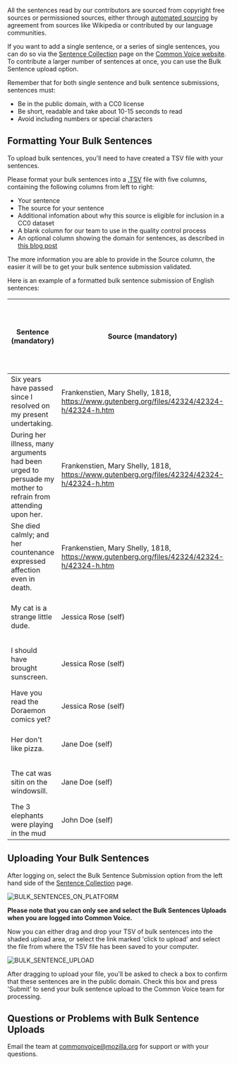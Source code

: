 All the sentences read by our contributors are sourced from copyright free sources or permissioned sources, either through [automated sourcing](https://github.com/common-voice/cv-sentence-extractor) by agreement from sources like Wikipedia or contributed by our language communities.

If you want to add a single sentence, or a series of single sentences, you can do so via the [Sentence Collection](https://commonvoice.mozilla.org/write) page on the [Common Voice website](https://commonvoice.mozilla.org). To contribute a larger number of sentences at once, you can use the Bulk Sentence upload option.

Remember that for both single sentence and bulk sentence submissions, sentences must:
- Be in the public domain, with a CC0 license
- Be short, readable and take about 10-15 seconds to read
- Avoid including numbers or special characters
## Formatting Your Bulk Sentences
To upload bulk sentences, you'll need to have created a TSV file with your sentences.

Please format your bulk sentences into a [.TSV](https://en.wikipedia.org/wiki/Tab-separated_values) file with five columns, containing the following columns from left to right:
- Your sentence
- The source for your sentence
- Additional infomation about why this source is eligible for inclusion in a CC0 dataset
- A blank column for our team to use in the quality control process
- An optional column showing the domain for sentences, as described in [this blog post](https://foundation.mozilla.org/en/blog/domain-datasets-common-voice/)

The more information you are able to provide in the Source column, the easier it will be to get your bulk sentence submission validated.

Here is an example of a formatted bulk sentence submission of English sentences:

| Sentence (mandatory)                                                                                        | Source (mandatory)                                                                         | Additional rationale for open license (mandatory) | Sentence Quality Assurance Feedback: leave blank, for internal use | Domain (optional) |
|-------------------------------------------------------------------------------------------------------------|--------------------------------------------------------------------------------------------|---------------------------------------------------|--------------------------------------------------------------------|-------------------|
| Six years have passed since I resolved on my present undertaking.                                           | Frankenstien, Mary Shelly, 1818, https://www.gutenberg.org/files/42324/42324-h/42324-h.htm | More than 100 years since publication             |                                                                    | General           |
| During her illness, many arguments had been urged to persuade my mother to refrain from attending upon her. | Frankenstien, Mary Shelly, 1818, https://www.gutenberg.org/files/42324/42324-h/42324-h.htm | More than 100 years since publication             |                                                                    | General           |
| She died calmly; and her countenance expressed affection even in death.                                     | Frankenstien, Mary Shelly, 1818, https://www.gutenberg.org/files/42324/42324-h/42324-h.htm | More than 100 years since publication             |                                                                    | General           |
| My cat is a strange little dude.                                                                            | Jessica Rose (self)                                                                        | MCV CC0 waiver process - see legal form           |                                                                    |                   |
| I should have brought sunscreen.                                                                            | Jessica Rose (self)                                                                        | MCV CC0 waiver process - see legal form           |                                                                    | General           |
| Have you read the Doraemon comics yet?                                                                      | Jessica Rose (self)                                                                        | My own submission, copyright waived               |                                                                    | General           |
| Her don't like pizza.                                                                                       | Jane Doe (self)                                                                            | My own submission, copyright waived               |                                                                    |                   |
| The cat was sitin on the windowsill.                                                                        | Jane Doe (self)                                                                            | My own submission, copyright waived               |                                                                    |                   |
| The 3 elephants were playing in the mud                                                                     | John Doe (self)                                                                            | My own submission, copyright waived               |                                                                    |                   |

## Uploading Your Bulk Sentences
After logging on, select the Bulk Sentence Submission option from the left hand side of the [Sentence Collection](https://commonvoice.mozilla.org/write) page.

![BULK_SENTENCES_ON_PLATFORM](https://github.com/common-voice/common-voice/assets/4729371/d2542dc2-8692-4fba-be3f-ac065cab4839)

**Please note that you can only see and select the Bulk Sentences Uploads when you are logged into Common Voice.**

Now you can either drag and drop your TSV of bulk sentences into the shaded upload area, or select the link marked 'click to upload' and select the file from where the TSV file has been saved to your computer.

![BULK_SENTENCE_UPLOAD](https://github.com/common-voice/common-voice/assets/4729371/c2e6814e-f16f-4a2d-9305-db6339c29f2f)

After dragging to upload your file, you'll be asked to check a box to confirm that these sentences are in the public domain. Check this box and press 'Submit' to send your bulk sentence upload to the Common Voice team for processing.

## Questions or Problems with Bulk Sentence Uploads
Email the team at commonvoice@mozilla.org for support or with your questions.
